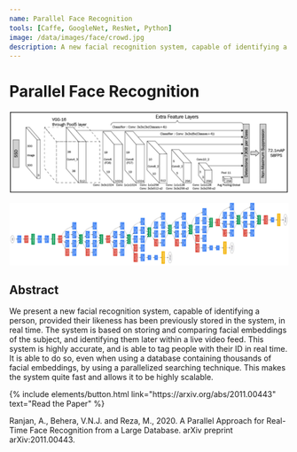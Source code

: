 ```yaml
---
name: Parallel Face Recognition
tools: [Caffe, GoogleNet, ResNet, Python]
image: /data/images/face/crowd.jpg
description: A new facial recognition system, capable of identifying a person, provided their likeness has been previously stored in the system, in real time.
---
```


# Parallel Face Recognition

![preview1](/data/images/face/model1.png)

![preview2](/data/images/face/model2.png)

## Abstract
We present a new facial recognition system, capable of identifying a person, provided their likeness has been previously stored in the system, in real time. The system is based on storing and comparing facial embeddings of the subject, and identifying them later within a live video feed. This system is highly accurate, and is able to tag people with their ID in real time. It is able to do so, even when using a database containing thousands of facial embeddings, by using a parallelized searching technique. This makes the system quite fast and allows it to be highly scalable.

<p class="text-center">
{% include elements/button.html link="https://arxiv.org/abs/2011.00443" text="Read the Paper" %}
</p>

Ranjan, A., Behera, V.N.J. and Reza, M., 2020. A Parallel Approach for Real-Time Face Recognition from a Large Database. arXiv preprint arXiv:2011.00443.